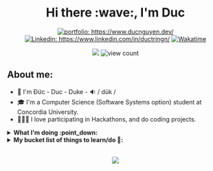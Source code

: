 <h1 align="center"> Hi there :wave:, I'm Duc </h1>

<p align="center">
<a href="https://www.ducnguyen.dev/"><img src="https://img.shields.io/badge/Portfolio-Duc%20Nguyen-informational" alt="portfolio: https://www.ducnguyen.dev/"></a>
<a href="https://www.linkedin.com/in/ductringn/"><img src="https://img.shields.io/badge/-Duc_Nguyen-%230077B5.svg?&style=flat&logo=linkedin&logoColor=white" alt="Linkedin: https://www.linkedin.com/in/ductringn/"></a>
<a href="https://wakatime.com/@DukeNgn"><img src="https://img.shields.io/badge/Wakatime-DukeNgn-success?&logo=wakatime&style=flat" alt="Wakatime"></a>
</p>
<p align="center">
<img src="https://img.shields.io/badge/Vim-Lover-brightgreen?&logo=Vim">
<img src="https://komarev.com/ghpvc/?username=DukeNgn&color=blue" alt="view count" />
</p>

## About me:

- :information_desk_person: I'm Đức - Duc - Duke - :sound: / dük /
- 🎓 I'm a Computer Science (Software Systems option) student at Concordia University.
- 👨🏻‍💻 I love participating in Hackathons, and do coding projects.

<details>
<summary>
<strong>What I'm doing :point_down:</strong>
</summary>

- Working on Eclipse Theia
- Learning Machine Learning/AI
- Just messing around :open_hands:

</details>

<details>
<summary>
<strong>
My bucket list of things to learn/do 🌱:
</strong>
</summary>

> in Software field of course, I have a life and a dog other than this 🤷🏻‍♂️

- [ ] Work on a project that has multithreading aspect
- [ ] Create a Chrome plugin
- [ ] Learn OpenCV
- [ ] Learn more about Rust
- [ ] Write a Vim/NeoVim plugin with Rust or Python
- [ ] Always wonder about Go, will give it a try!

</details>

<p align=center>
<br>
<img src="https://github-readme-stats.vercel.app/api/wakatime?username=DukeNgn&layout=compact" />
</p>
